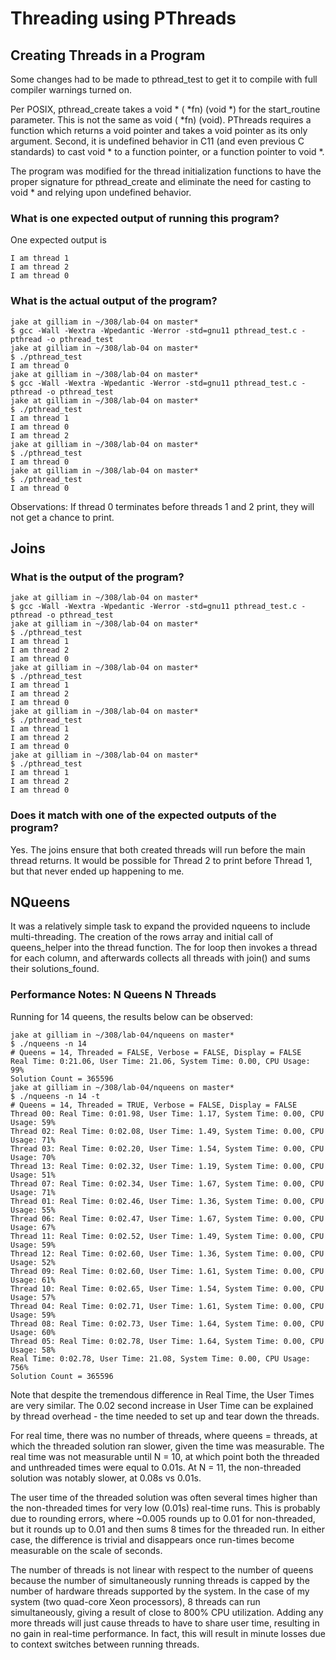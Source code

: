# Threading using PThreads

## Creating Threads in a Program

Some changes had to be made to pthread_test to get it to compile
with full compiler warnings turned on.

Per POSIX, pthread_create takes a void * ( *fn) (void *) for the
start_routine parameter. This is not the same as void ( *fn) (void).
PThreads requires a function which returns a void pointer and takes a void
pointer as its only argument. Second, it is undefined behavior in C11 (and even previous C standards) to
cast void * to a function pointer, or a function pointer to void *.

The program was modified for the thread initialization
functions to have the proper signature for pthread_create and
eliminate the need for casting to void * and relying upon
undefined behavior.

### What is one expected output of running this program?

One expected output is
```
I am thread 1
I am thread 2
I am thread 0
```

### What is the actual output of the program?
```
jake at gilliam in ~/308/lab-04 on master*
$ gcc -Wall -Wextra -Wpedantic -Werror -std=gnu11 pthread_test.c -pthread -o pthread_test
jake at gilliam in ~/308/lab-04 on master*
$ ./pthread_test
I am thread 0
jake at gilliam in ~/308/lab-04 on master*
$ gcc -Wall -Wextra -Wpedantic -Werror -std=gnu11 pthread_test.c -pthread -o pthread_test
jake at gilliam in ~/308/lab-04 on master*
$ ./pthread_test
I am thread 1
I am thread 0
I am thread 2
jake at gilliam in ~/308/lab-04 on master*
$ ./pthread_test
I am thread 0
jake at gilliam in ~/308/lab-04 on master*
$ ./pthread_test
I am thread 0
```

Observations: If thread 0 terminates before threads 1 and 2 print, they will not
get a chance to print.

## Joins

### What is the output of the program?

```
jake at gilliam in ~/308/lab-04 on master*
$ gcc -Wall -Wextra -Wpedantic -Werror -std=gnu11 pthread_test.c -pthread -o pthread_test
jake at gilliam in ~/308/lab-04 on master*
$ ./pthread_test
I am thread 1
I am thread 2
I am thread 0
jake at gilliam in ~/308/lab-04 on master*
$ ./pthread_test
I am thread 1
I am thread 2
I am thread 0
jake at gilliam in ~/308/lab-04 on master*
$ ./pthread_test
I am thread 1
I am thread 2
I am thread 0
jake at gilliam in ~/308/lab-04 on master*
$ ./pthread_test
I am thread 1
I am thread 2
I am thread 0
```

### Does it match with one of the expected outputs of the program?

Yes. The joins ensure that both created threads will run before the main
thread returns. It would be possible for Thread 2 to print before Thread 1, but
that never ended up happening to me.

## NQueens

It was a relatively simple task to expand the provided nqueens to include multi-threading.
The creation of the rows array and initial call of queens_helper into the
thread function. The for loop then invokes a thread for each column, and
afterwards collects all threads with join() and sums their solutions_found.

### Performance Notes: N Queens N Threads
Running for 14 queens, the results below can be observed:
```
jake at gilliam in ~/308/lab-04/nqueens on master*
$ ./nqueens -n 14
# Queens = 14, Threaded = FALSE, Verbose = FALSE, Display = FALSE
Real Time: 0:21.06, User Time: 21.06, System Time: 0.00, CPU Usage: 99%
Solution Count = 365596
jake at gilliam in ~/308/lab-04/nqueens on master*
$ ./nqueens -n 14 -t
# Queens = 14, Threaded = TRUE, Verbose = FALSE, Display = FALSE
Thread 00: Real Time: 0:01.98, User Time: 1.17, System Time: 0.00, CPU Usage: 59%
Thread 02: Real Time: 0:02.08, User Time: 1.49, System Time: 0.00, CPU Usage: 71%
Thread 03: Real Time: 0:02.20, User Time: 1.54, System Time: 0.00, CPU Usage: 70%
Thread 13: Real Time: 0:02.32, User Time: 1.19, System Time: 0.00, CPU Usage: 51%
Thread 07: Real Time: 0:02.34, User Time: 1.67, System Time: 0.00, CPU Usage: 71%
Thread 01: Real Time: 0:02.46, User Time: 1.36, System Time: 0.00, CPU Usage: 55%
Thread 06: Real Time: 0:02.47, User Time: 1.67, System Time: 0.00, CPU Usage: 67%
Thread 11: Real Time: 0:02.52, User Time: 1.49, System Time: 0.00, CPU Usage: 59%
Thread 12: Real Time: 0:02.60, User Time: 1.36, System Time: 0.00, CPU Usage: 52%
Thread 09: Real Time: 0:02.60, User Time: 1.61, System Time: 0.00, CPU Usage: 61%
Thread 10: Real Time: 0:02.65, User Time: 1.54, System Time: 0.00, CPU Usage: 57%
Thread 04: Real Time: 0:02.71, User Time: 1.61, System Time: 0.00, CPU Usage: 59%
Thread 08: Real Time: 0:02.73, User Time: 1.64, System Time: 0.00, CPU Usage: 60%
Thread 05: Real Time: 0:02.78, User Time: 1.64, System Time: 0.00, CPU Usage: 58%
Real Time: 0:02.78, User Time: 21.08, System Time: 0.00, CPU Usage: 756%
Solution Count = 365596
```

Note that despite the tremendous difference in Real Time, the User Times are very similar.
The 0.02 second increase in User Time can be explained by thread overhead - the time needed
to set up and tear down the threads.

For real time, there was no number of threads, where queens = threads, at which the threaded solution ran
slower, given the time was measurable. The real time was not measurable until N = 10, at
which point both the threaded and unthreaded times were equal to 0.01s. At N = 11, the 
non-threaded solution was notably slower, at 0.08s vs 0.01s.

The user time of the threaded solution was often several times higher than the non-threaded times for
very low (0.01s) real-time runs. This is probably due to rounding errors, where ~0.005 rounds 
up to 0.01 for non-threaded, but it rounds up to 0.01 and then sums 8 times for the threaded run.
In either case, the difference is trivial and disappears once run-times become measurable on the scale
of seconds.

The number of threads is not linear with respect to the number of queens because the number of 
simultaneously running threads is capped by the number of hardware threads supported by the system.
In the case of my system (two quad-core Xeon processors), 8 threads can run
simultaneously, giving a result of close to 800% CPU utilization. Adding any more threads
will just cause threads to have to share user time, resulting in no gain in real-time performance.
In fact, this will result in minute losses due to context switches between running threads.
